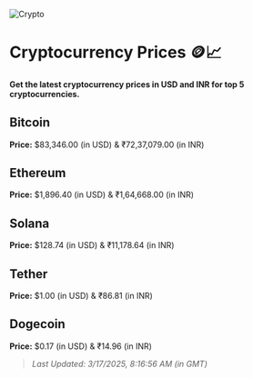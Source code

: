 
![Crypto](https://www.techguide.com.au/wp-content/uploads/2020/11/crypto3.jpeg)

# Cryptocurrency Prices 🪙📈

#### Get the latest cryptocurrency prices in USD and INR for top 5 cryptocurrencies.

## Bitcoin

**Price:** $83,346.00 (in USD) & ₹72,37,079.00 (in INR)

## Ethereum

**Price:** $1,896.40 (in USD) & ₹1,64,668.00 (in INR)

## Solana

**Price:** $128.74 (in USD) & ₹11,178.64 (in INR)

## Tether

**Price:** $1.00 (in USD) & ₹86.81 (in INR)

## Dogecoin

**Price:** $0.17 (in USD) & ₹14.96 (in INR)

> _Last Updated: 3/17/2025, 8:16:56 AM (in GMT)_
